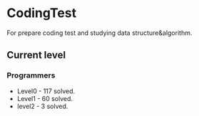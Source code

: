 # CodingTest

For prepare coding test and studying data structure&algorithm.

## Current level

### Programmers

- Level0 - 117 solved.
- Level1 - 60 solved.
- level2 - 3 solved.
